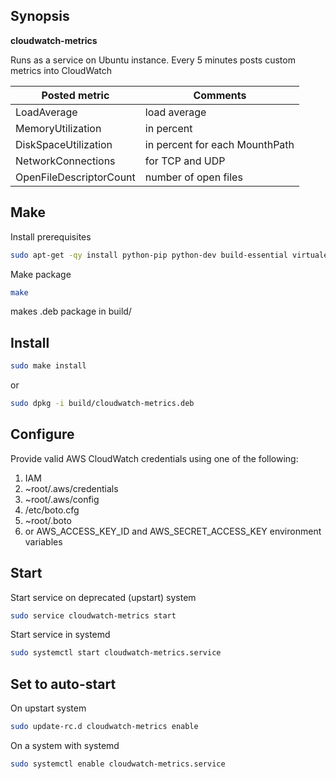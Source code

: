 ## Synopsis
**cloudwatch-metrics**

Runs as a service on Ubuntu instance. Every 5 minutes posts custom metrics into CloudWatch



| Posted metric  | Comments |
| ------------- | ------------- |
| LoadAverage  | load average|
| MemoryUtilization  | in percent  |
| DiskSpaceUtilization  | in percent for each MounthPath  |
| NetworkConnections  | for TCP and UDP  |
| OpenFileDescriptorCount  | number of open files |



## Make

Install prerequisites
```bash
sudo apt-get -qy install python-pip python-dev build-essential virtualenv
```

Make package
```bash
make
```
makes .deb package in build/

## Install

```bash
sudo make install
```
or
```bash
sudo dpkg -i build/cloudwatch-metrics.deb
```

## Configure

Provide valid AWS CloudWatch credentials using one of the following: 
1. IAM
2. ~root/.aws/credentials
3. ~root/.aws/config
4. /etc/boto.cfg
5. ~root/.boto
6. or AWS_ACCESS_KEY_ID and AWS_SECRET_ACCESS_KEY environment variables

## Start

Start service on deprecated (upstart) system
```bash
sudo service cloudwatch-metrics start
```
Start service in systemd
```bash
sudo systemctl start cloudwatch-metrics.service
```

## Set to auto-start

On upstart system
```bash
sudo update-rc.d cloudwatch-metrics enable
```
On a system with systemd 
```bash
sudo systemctl enable cloudwatch-metrics.service
```